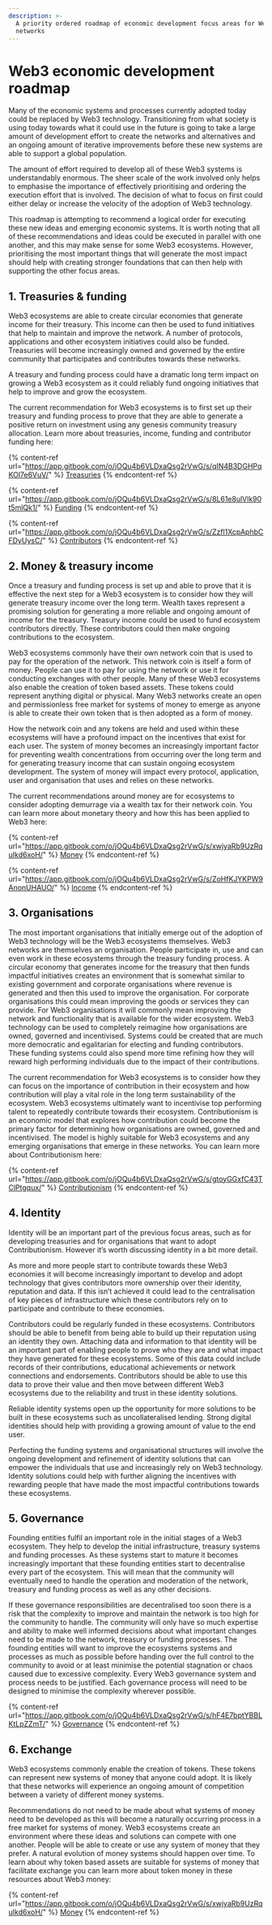 ```yaml
---
description: >-
  A priority ordered roadmap of economic development focus areas for Web3
  networks
---
```


# Web3 economic development roadmap

Many of the economic systems and processes currently adopted today could be replaced by Web3 technology. Transitioning from what society is using today towards what it could use in the future is going to take a large amount of development effort to create the networks and alternatives and an ongoing amount of iterative improvements before these new systems are able to support a global population.

The amount of effort required to develop all of these Web3 systems is understandably enormous. The sheer scale of the work involved only helps to emphasise the importance of effectively prioritising and ordering the execution effort that is involved. The decision of what to focus on first could either delay or increase the velocity of the adoption of Web3 technology.

This roadmap is attempting to recommend a logical order for executing these new ideas and emerging economic systems. It is worth noting that all of these recommendations and ideas could be executed in parallel with one another, and this may make sense for some Web3 ecosystems. However, prioritising the most important things that will generate the most impact should help with creating stronger foundations that can then help with supporting the other focus areas.



## 1. Treasuries & funding

Web3 ecosystems are able to create circular economies that generate income for their treasury. This income can then be used to fund initiatives that help to maintain and improve the network. A number of protocols, applications and other ecosystem initiatives could also be funded. Treasuries will become increasingly owned and governed by the entire community that participates and contributes towards these networks.

A treasury and funding process could have a dramatic long term impact on growing a Web3 ecosystem as it could reliably fund ongoing initiatives that help to improve and grow the ecosystem.

The current recommendation for Web3 ecosystems is to first set up their treasury and funding process to prove that they are able to generate a positive return on investment using any genesis community treasury allocation. Learn more about treasuries, income, funding and contributor funding here:

{% content-ref url="https://app.gitbook.com/o/jOQu4b6VLDxaQsg2rVwG/s/qIN4B3DGHPqKOl7e6VuV/" %}
[Treasuries](https://app.gitbook.com/o/jOQu4b6VLDxaQsg2rVwG/s/qIN4B3DGHPqKOl7e6VuV/)
{% endcontent-ref %}

{% content-ref url="https://app.gitbook.com/o/jOQu4b6VLDxaQsg2rVwG/s/8L61e8ulVlk90t5mlQk1/" %}
[Funding](https://app.gitbook.com/o/jOQu4b6VLDxaQsg2rVwG/s/8L61e8ulVlk90t5mlQk1/)
{% endcontent-ref %}

{% content-ref url="https://app.gitbook.com/o/jOQu4b6VLDxaQsg2rVwG/s/Zzfl1XcpAphbCFDyUysC/" %}
[Contributors](https://app.gitbook.com/o/jOQu4b6VLDxaQsg2rVwG/s/Zzfl1XcpAphbCFDyUysC/)
{% endcontent-ref %}



## 2. Money & treasury income

Once a treasury and funding process is set up and able to prove that it is effective the next step for a Web3 ecosystem is to consider how they will generate treasury income over the long term. Wealth taxes represent a promising solution for generating a more reliable and ongoing amount of income for the treasury. Treasury income could be used to fund ecosystem contributors directly. These contributors could then make ongoing contributions to the ecosystem.

Web3 ecosystems commonly have their own network coin that is used to pay for the operation of the network. This network coin is itself a form of money. People can use it to pay for using the network or use it for conducting exchanges with other people. Many of these Web3 ecosystems also enable the creation of token based assets. These tokens could represent anything digital or physical. Many Web3 networks create an open and permissionless free market for systems of money to emerge as anyone is able to create their own token that is then adopted as a form of money.

How the network coin and any tokens are held and used within these ecosystems will have a profound impact on the incentives that exist for each user. The system of money becomes an increasingly important factor for preventing wealth concentrations from occurring over the long term and for generating treasury income that can sustain ongoing ecosystem development. The system of money will impact every protocol, application, user and organisation that uses and relies on these networks.

The current recommendations around money are for ecosystems to consider adopting demurrage via a wealth tax for their network coin. You can learn more about monetary theory and how this has been applied to Web3 here:

{% content-ref url="https://app.gitbook.com/o/jOQu4b6VLDxaQsg2rVwG/s/xwjyaRb9UzRquIkd6xoH/" %}
[Money](https://app.gitbook.com/o/jOQu4b6VLDxaQsg2rVwG/s/xwjyaRb9UzRquIkd6xoH/)
{% endcontent-ref %}

{% content-ref url="https://app.gitbook.com/o/jOQu4b6VLDxaQsg2rVwG/s/ZoHfKJYKPW9AnonUHAUO/" %}
[Income](https://app.gitbook.com/o/jOQu4b6VLDxaQsg2rVwG/s/ZoHfKJYKPW9AnonUHAUO/)
{% endcontent-ref %}



## 3. Organisations

The most important organisations that initially emerge out of the adoption of Web3 technology will be the Web3 ecosystems themselves. Web3 networks are themselves an organisation. People participate in, use and can even work in these ecosystems through the treasury funding process. A circular economy that generates income for the treasury that then funds impactful initiatives creates an environment that is somewhat similar to existing government and corporate organisations where revenue is generated and then this used to improve the organisation. For corporate organisations this could mean improving the goods or services they can provide. For Web3 organisations it will commonly mean improving the network and functionality that is available for the wider ecosystem. Web3 technology can be used to completely reimagine how organisations are owned, governed and incentivised. Systems could be created that are much more democratic and egalitarian for electing and funding contributors. These funding systems could also spend more time refining how they will reward high performing individuals due to the impact of their contributions.

The current recommendation for Web3 ecosystems is to consider how they can focus on the importance of contribution in their ecosystem and how contribution will play a vital role in the long term sustainability of the ecosystem. Web3 ecosystems ultimately want to incentivise top performing talent to repeatedly contribute towards their ecosystem. Contributionism is an economic model that explores how contribution could become the primary factor for determining how organisations are owned, governed and incentivised. The model is highly suitable for Web3 ecosystems and any emerging organisations that emerge in these networks. You can learn more about Contributionism here:

{% content-ref url="https://app.gitbook.com/o/jOQu4b6VLDxaQsg2rVwG/s/gtoyGGxfC43TClPtgqux/" %}
[Contributionism](https://app.gitbook.com/o/jOQu4b6VLDxaQsg2rVwG/s/gtoyGGxfC43TClPtgqux/)
{% endcontent-ref %}



## 4. Identity

Identity will be an important part of the previous focus areas, such as for developing treasuries and for organisations that want to adopt Contributionism. However it’s worth discussing identity in a bit more detail.

As more and more people start to contribute towards these Web3 economies it will become increasingly important to develop and adopt technology that gives contributors more ownership over their identity, reputation and data. If this isn’t achieved it could lead to the centralisation of key pieces of infrastructure which these contributors rely on to participate and contribute to these economies.

Contributors could be regularly funded in these ecosystems. Contributors should be able to benefit from being able to build up their reputation using an identity they own. Attaching data and information to that identity will be an important part of enabling people to prove who they are and what impact they have generated for these ecosystems. Some of this data could include records of their contributions, educational achievements or network connections and endorsements. Contributors should be able to use this data to prove their value and then move between different Web3 ecosystems due to the reliability and trust in these identity solutions.

Reliable identity systems open up the opportunity for more solutions to be built in these ecosystems such as uncollateralised lending. Strong digital identities should help with providing a growing amount of value to the end user.

Perfecting the funding systems and organisational structures will involve the ongoing development and refinement of identity solutions that can empower the individuals that use and increasingly rely on Web3 technology. Identity solutions could help with further aligning the incentives with rewarding people that have made the most impactful contributions towards these ecosystems.



## 5. Governance

Founding entities fulfil an important role in the initial stages of a Web3 ecosystem. They help to develop the initial infrastructure, treasury systems and funding processes. As these systems start to mature it becomes increasingly important that these founding entities start to decentralise every part of the ecosystem. This will mean that the community will eventually need to handle the operation and moderation of the network, treasury and funding process as well as any other decisions.

If these governance responsibilities are decentralised too soon there is a risk that the complexity to improve and maintain the network is too high for the community to handle. The community will only have so much expertise and ability to make well informed decisions about what important changes need to be made to the network, treasury or funding processes. The founding entities will want to improve the ecosystems systems and processes as much as possible before handing over the full control to the community to avoid or at least minimise the potential stagnation or chaos caused due to excessive complexity. Every Web3 governance system and process needs to be justified. Each governance process will need to be designed to minimise the complexity wherever possible.

{% content-ref url="https://app.gitbook.com/o/jOQu4b6VLDxaQsg2rVwG/s/hF4E7bptYBBLKtLpZZmT/" %}
[Governance](https://app.gitbook.com/o/jOQu4b6VLDxaQsg2rVwG/s/hF4E7bptYBBLKtLpZZmT/)
{% endcontent-ref %}



## 6. Exchange

Web3 ecosystems commonly enable the creation of tokens. These tokens can represent new systems of money that anyone could adopt. It is likely that these networks will experience an ongoing amount of competition between a variety of different money systems.

Recommendations do not need to be made about what systems of money need to be developed as this will become a naturally occurring process in a free market for systems of money. Web3 ecosystems create an environment where these ideas and solutions can compete with one another. People will be able to create or use any system of money that they prefer. A natural evolution of money systems should happen over time. To learn about why token based assets are suitable for systems of money that facilitate exchange you can learn more about token money in these resources about Web3 money:

{% content-ref url="https://app.gitbook.com/o/jOQu4b6VLDxaQsg2rVwG/s/xwjyaRb9UzRquIkd6xoH/" %}
[Money](https://app.gitbook.com/o/jOQu4b6VLDxaQsg2rVwG/s/xwjyaRb9UzRquIkd6xoH/)
{% endcontent-ref %}
